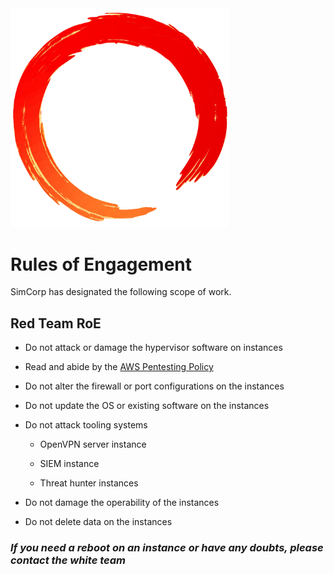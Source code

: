 <img src="./assets/ring.png" width="350">

# Rules of Engagement

SimCorp has designated the following scope of work.

## Red Team RoE

* Do not attack or damage the hypervisor software on instances

* Read and abide by the [AWS Pentesting Policy](https://aws.amazon.com/security/penetration-testing/)

* Do not alter the firewall or port configurations on the instances

* Do not update the OS or existing software on the instances

* Do not attack tooling systems

  * OpenVPN server instance

  * SIEM instance

  * Threat hunter instances

* Do not damage the operability of the instances

* Do not delete data on the instances

### *If you need a reboot on an instance or have any doubts, please contact the white team*
